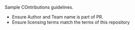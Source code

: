 Sample COntributions guidelines.

- Ensure Author and Team name is part of PR.
- Ensure licensing terms match the terms of this repository
